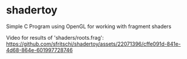 # shadertoy
Simple C Program using OpenGL for working with fragment shaders 

Video for results of 'shaders/roots.frag':
https://github.com/sfritschi/shadertoy/assets/22071396/cffe091d-841e-4d68-864e-601997728746

